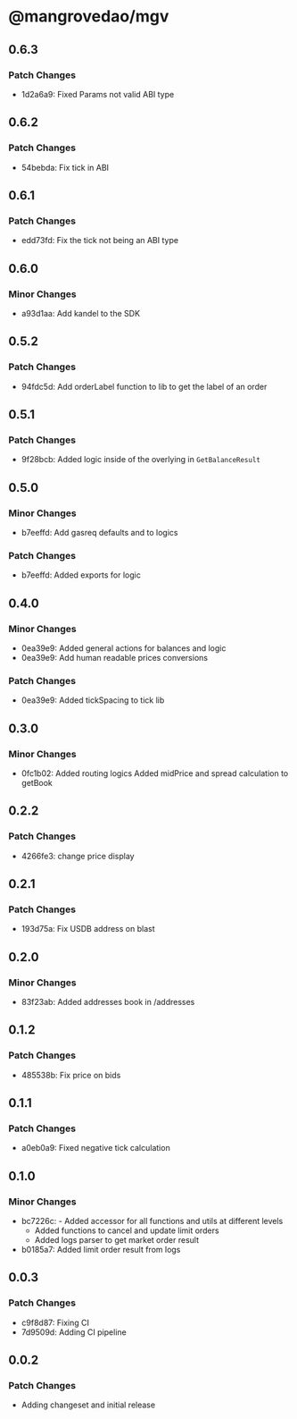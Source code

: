 # @mangrovedao/mgv

## 0.6.3

### Patch Changes

- 1d2a6a9: Fixed Params not valid ABI type

## 0.6.2

### Patch Changes

- 54bebda: Fix tick in ABI

## 0.6.1

### Patch Changes

- edd73fd: Fix the tick not being an ABI type

## 0.6.0

### Minor Changes

- a93d1aa: Add kandel to the SDK

## 0.5.2

### Patch Changes

- 94fdc5d: Add orderLabel function to lib to get the label of an order

## 0.5.1

### Patch Changes

- 9f28bcb: Added logic inside of the overlying in `GetBalanceResult`

## 0.5.0

### Minor Changes

- b7eeffd: Add gasreq defaults and to logics

### Patch Changes

- b7eeffd: Added exports for logic

## 0.4.0

### Minor Changes

- 0ea39e9: Added general actions for balances and logic
- 0ea39e9: Add human readable prices conversions

### Patch Changes

- 0ea39e9: Added tickSpacing to tick lib

## 0.3.0

### Minor Changes

- 0fc1b02: Added routing logics
  Added midPrice and spread calculation to getBook

## 0.2.2

### Patch Changes

- 4266fe3: change price display

## 0.2.1

### Patch Changes

- 193d75a: Fix USDB address on blast

## 0.2.0

### Minor Changes

- 83f23ab: Added addresses book in /addresses

## 0.1.2

### Patch Changes

- 485538b: Fix price on bids

## 0.1.1

### Patch Changes

- a0eb0a9: Fixed negative tick calculation

## 0.1.0

### Minor Changes

- bc7226c: - Added accessor for all functions and utils at different levels
  - Added functions to cancel and update limit orders
  - Added logs parser to get market order result
- b0185a7: Added limit order result from logs

## 0.0.3

### Patch Changes

- c9f8d87: Fixing CI
- 7d9509d: Adding CI pipeline

## 0.0.2

### Patch Changes

- Adding changeset and initial release
